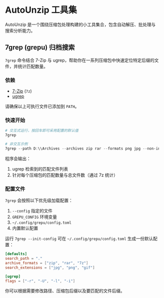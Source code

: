 # AutoUnzip 工具集

AutoUnzip 是一个围绕压缩包处理构建的小工具集合，包含自动解压、批处理与搜索分析能力。

## 7grep (grepu) 归档搜索

`7grep` 命令结合 7-Zip 与 ugrep，帮助你在一系列压缩包中快速定位特定后缀的文件，并统计匹配数量。

### 依赖

- [7-Zip](https://www.7-zip.org/) (`7z`)
- [ugrep](https://ugrep.com/)

请确保以上可执行文件已添加到 `PATH`。

### 快速开始

```powershell
# 交互式运行，按回车即可采用配置的默认值
7grep

# 非交互示例
7grep --path D:\\Archives --archives zip rar --formats png jpg --non-interactive
```

程序会输出：

1. ugrep 检索到的匹配文件列表
2. 针对每个压缩包的匹配数量与总文件数（通过 7z 统计）

### 配置文件

`7grep` 会按照以下优先级加载配置：

1. `--config` 指定的文件
2. `GREPU_CONFIG` 环境变量
3. `~/.config/grepu/config.toml`
4. 内置默认配置

运行 `7grep --init-config` 可在 `~/.config/grepu/config.toml` 生成一份默认配置：

```toml
[defaults]
search_path = "."
archive_formats = ["zip", "rar", "7z"]
search_extensions = ["jpg", "png", "gif"]

[ugrep]
flags = ["-r", "-U", "-l", "-i"]
```

你可以根据需要修改路径、压缩包后缀以及要匹配的文件后缀。
